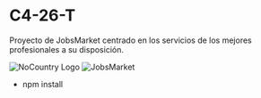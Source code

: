# C4-26-T

Proyecto de JobsMarket centrado en los servicios de los mejores profesionales a su disposición.

![NoCountry Logo](logo.png)
![JobsMarket](jobsMarket.png)

- npm install
